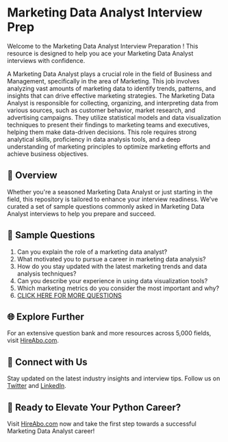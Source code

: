 # Marketing Data Analyst Interview Prep

Welcome to the Marketing Data Analyst Interview Preparation ! This resource is designed to help you ace your Marketing Data Analyst interviews with confidence.

A Marketing Data Analyst plays a crucial role in the field of Business and Management, specifically in the area of Marketing. This job involves analyzing vast amounts of marketing data to identify trends, patterns, and insights that can drive effective marketing strategies. The Marketing Data Analyst is responsible for collecting, organizing, and interpreting data from various sources, such as customer behavior, market research, and advertising campaigns. They utilize statistical models and data visualization techniques to present their findings to marketing teams and executives, helping them make data-driven decisions. This role requires strong analytical skills, proficiency in data analysis tools, and a deep understanding of marketing principles to optimize marketing efforts and achieve business objectives.

## 🚀 Overview

Whether you're a seasoned Marketing Data Analyst or just starting in the field, this repository is tailored to enhance your interview readiness. We've curated a set of sample questions commonly asked in Marketing Data Analyst interviews to help you prepare and succeed.

## 📝 Sample Questions

1. Can you explain the role of a marketing data analyst?
2. What motivated you to pursue a career in marketing data analysis?
3. How do you stay updated with the latest marketing trends and data analysis techniques?
4. Can you describe your experience in using data visualization tools?
5. Which marketing metrics do you consider the most important and why?
6. [CLICK HERE FOR MORE QUESTIONS](https://hireabo.com/job/1_0_49/Marketing%20Data%20Analyst)

## 🌐 Explore Further

For an extensive question bank and more resources across 5,000 fields, visit [HireAbo.com](https://www.hireabo.com).

## 📱 Connect with Us

Stay updated on the latest industry insights and interview tips. Follow us on [Twitter](https://twitter.com/hireabo) and [LinkedIn](https://www.linkedin.com/in/hire-abo-3609972a8/).

## 🚀 Ready to Elevate Your Python Career?

Visit [HireAbo.com](https://www.hireabo.com) now and take the first step towards a successful Marketing Data Analyst career!
